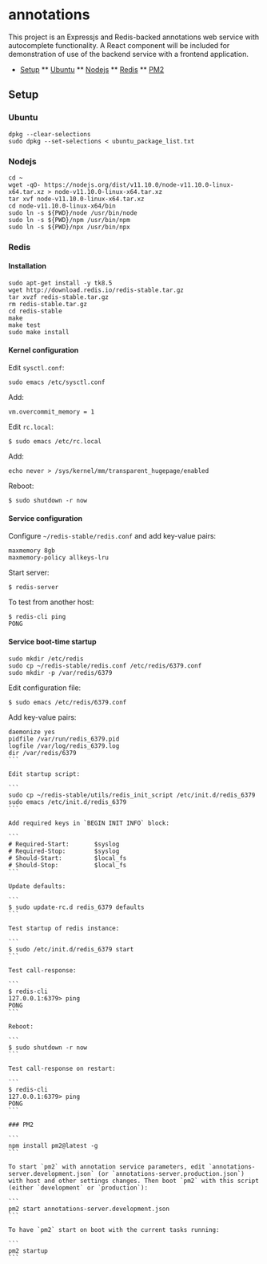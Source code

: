 # annotations

This project is an Expressjs and Redis-backed annotations web service with autocomplete functionality. A React component will be included for demonstration of use of the backend service with a frontend application.

* [Setup](#setup)
** [Ubuntu](#ubuntu)
** [Nodejs](#nodejs)
** [Redis](#redis)
** [PM2](#pm2)

## Setup

### Ubuntu

```
dpkg --clear-selections
sudo dpkg --set-selections < ubuntu_package_list.txt
```

### Nodejs

```
cd ~
wget -qO- https://nodejs.org/dist/v11.10.0/node-v11.10.0-linux-x64.tar.xz > node-v11.10.0-linux-x64.tar.xz
tar xvf node-v11.10.0-linux-x64.tar.xz
cd node-v11.10.0-linux-x64/bin
sudo ln -s ${PWD}/node /usr/bin/node
sudo ln -s ${PWD}/npm /usr/bin/npm
sudo ln -s ${PWD}/npx /usr/bin/npx
```

### Redis

#### Installation

```
sudo apt-get install -y tk8.5
wget http://download.redis.io/redis-stable.tar.gz
tar xvzf redis-stable.tar.gz
rm redis-stable.tar.gz
cd redis-stable
make
make test
sudo make install
```

#### Kernel configuration

Edit `sysctl.conf`:

```
sudo emacs /etc/sysctl.conf
```

Add:

```
vm.overcommit_memory = 1
```

Edit `rc.local`:

```
$ sudo emacs /etc/rc.local
```

Add:

```
echo never > /sys/kernel/mm/transparent_hugepage/enabled
```


Reboot:

```
$ sudo shutdown -r now
```

#### Service configuration


Configure `~/redis-stable/redis.conf` and add key-value pairs:

```
maxmemory 8gb
maxmemory-policy allkeys-lru
```

Start server:

```
$ redis-server
```

To test from another host:

```
$ redis-cli ping
PONG
```

#### Service boot-time startup

```
sudo mkdir /etc/redis
sudo cp ~/redis-stable/redis.conf /etc/redis/6379.conf
sudo mkdir -p /var/redis/6379
```

Edit configuration file:

```
$ sudo emacs /etc/redis/6379.conf
```

Add key-value pairs:

````
daemonize yes
pidfile /var/run/redis_6379.pid
logfile /var/log/redis_6379.log
dir /var/redis/6379
```

Edit startup script:

```
sudo cp ~/redis-stable/utils/redis_init_script /etc/init.d/redis_6379
sudo emacs /etc/init.d/redis_6379
```

Add required keys in `BEGIN INIT INFO` block:

```
# Required-Start:       $syslog                                                                                                                                                                                                                                         
# Required-Stop:        $syslog                                                                                                                                                                                                                                         
# Should-Start:         $local_fs                                                                                                                                                                                                                                       
# Should-Stop:          $local_fs      
```

Update defaults:

```
$ sudo update-rc.d redis_6379 defaults
```

Test startup of redis instance:

```
$ sudo /etc/init.d/redis_6379 start
```

Test call-response:

```
$ redis-cli
127.0.0.1:6379> ping
PONG
```

Reboot:

```
$ sudo shutdown -r now
```

Test call-response on restart:

```
$ redis-cli
127.0.0.1:6379> ping
PONG
```

### PM2

```
npm install pm2@latest -g
```

To start `pm2` with annotation service parameters, edit `annotations-server.development.json` (or `annotations-server.production.json`) with host and other settings changes. Then boot `pm2` with this script (either `development` or `production`):

```
pm2 start annotations-server.development.json
```

To have `pm2` start on boot with the current tasks running:

```
pm2 startup
```